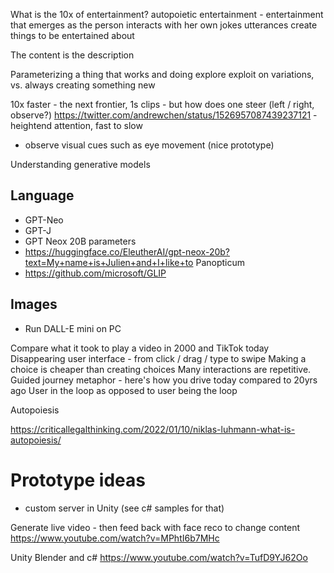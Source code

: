 What is the 10x of entertainment?
autopoietic entertainment - entertainment that emerges as the person interacts with her own jokes
utterances create things to be entertained about

The content is the description

Parameterizing a thing that works and doing explore exploit on variations, vs. always creating something new

10x faster - the next frontier, 1s clips - but how does one steer (left / right, observe?)
https://twitter.com/andrewchen/status/1526957087439237121 - heightend attention, fast to slow

- observe visual cues such as eye movement (nice prototype)


Understanding generative models

## Language
- GPT-Neo
- GPT-J
- GPT Neox 20B parameters
- https://huggingface.co/EleutherAI/gpt-neox-20b?text=My+name+is+Julien+and+I+like+to
Panopticum
- https://github.com/microsoft/GLIP

## Images
- Run DALL-E mini on PC

Compare what it took to play a video in 2000 and TikTok today
Disappearing user interface - from click / drag / type to swipe
Making a choice is cheaper than creating choices
Many interactions are repetitive. 
Guided journey metaphor - here's how you drive today compared to 20yrs ago
User in the loop as opposed to user being the loop



Autopoiesis

https://criticallegalthinking.com/2022/01/10/niklas-luhmann-what-is-autopoiesis/

# Prototype ideas
- custom server in Unity (see c# samples for that)


Generate live video - then feed back with face reco to change content
https://www.youtube.com/watch?v=MPhtI6b7MHc

Unity Blender and c#
https://www.youtube.com/watch?v=TufD9YJ62Oo
